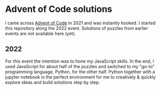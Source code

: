 # Advent of Code solutions 

I came across [Advent of Code](https://adventofcode.com) in 2021 and was instantly hooked. I started this repository along the 2022 event. Solutions of puzzles from earlier events are not available here (yet).

## 2022
For this event the intention was to hone my JavaScript skills. In the end, I used JavaScript for about half of the puzzles and switched to my "go-to" programming language, Python, for the other half. Python together with a jupyter notebook is the perfect environment for me to creatively & quickly explore ideas and build solutions step by step.
